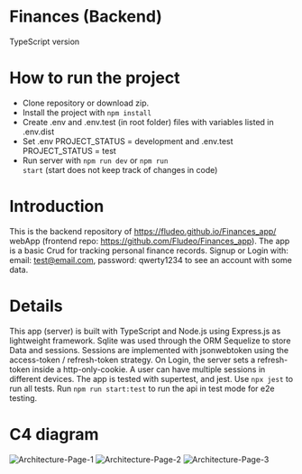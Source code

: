 # Finances (Backend)
TypeScript version 
# How to run the project
- Clone repository or download zip. 
- Install the project with <code>npm install</code>
- Create .env and .env.test (in root folder) files with variables listed in .env.dist
- Set .env PROJECT_STATUS = development and .env.test PROJECT_STATUS = test
- Run server with <code>npm run dev</code> or <code>npm run start</code> (start does not keep track of changes in code)

# Introduction
This is the backend repository of https://fludeo.github.io/Finances_app/ webApp (frontend repo: https://github.com/Fludeo/Finances_app). The app is a basic Crud for tracking personal finance records. Signup or Login with: email: test@email.com, password: qwerty1234 to see an account with some data.

# Details
This app (server) is built with TypeScript and Node.js using Express.js as lightweight framework. 
Sqlite was used through the ORM Sequelize to store Data and sessions. Sessions are implemented with jsonwebtoken using the access-token / refresh-token strategy.
On Login, the server sets a refresh-token inside a http-only-cookie. A user can have multiple sessions in different devices.
The app is tested with supertest, and jest. Use <code>npx jest</code> to run all tests. Run <code>npm run start:test</code> to run the api in test mode for e2e testing.

# C4 diagram

![Architecture-Page-1](https://user-images.githubusercontent.com/55941066/200713133-f7c55fd7-c670-443c-b785-8f8e33190bf1.jpg)
![Architecture-Page-2](https://user-images.githubusercontent.com/55941066/200713146-28fc3d31-f2ca-4351-9040-363989ab6f52.jpg)
![Architecture-Page-3](https://user-images.githubusercontent.com/55941066/200713151-d4365ffa-343b-420f-86cf-a5bc820ff188.jpg)
